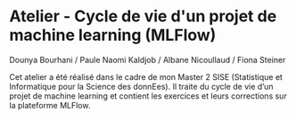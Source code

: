 # Atelier - Cycle de vie d'un projet de machine learning (MLFlow)
Dounya Bourhani / Paule Naomi Kaldjob / Albane Nicoullaud / Fiona Steiner


Cet atelier a été réalisé dans le cadre de mon Master 2 SISE (Statistique et Informatique pour la Science des donnEes).
Il traite du cycle de vie d’un projet de machine learning et contient les exercices et leurs corrections sur la plateforme MLFlow.
